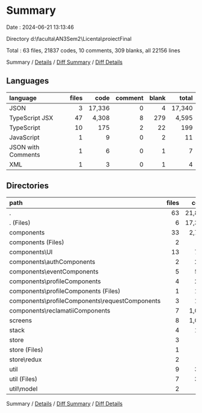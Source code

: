 # Summary

Date : 2024-06-21 13:13:46

Directory d:\\faculta\\AN3Sem2\\Licenta\\proiectFinal

Total : 63 files,  21837 codes, 10 comments, 309 blanks, all 22156 lines

Summary / [Details](details.md) / [Diff Summary](diff.md) / [Diff Details](diff-details.md)

## Languages
| language | files | code | comment | blank | total |
| :--- | ---: | ---: | ---: | ---: | ---: |
| JSON | 3 | 17,336 | 0 | 4 | 17,340 |
| TypeScript JSX | 47 | 4,308 | 8 | 279 | 4,595 |
| TypeScript | 10 | 175 | 2 | 22 | 199 |
| JavaScript | 1 | 9 | 0 | 2 | 11 |
| JSON with Comments | 1 | 6 | 0 | 1 | 7 |
| XML | 1 | 3 | 0 | 1 | 4 |

## Directories
| path | files | code | comment | blank | total |
| :--- | ---: | ---: | ---: | ---: | ---: |
| . | 63 | 21,837 | 10 | 309 | 22,156 |
| . (Files) | 6 | 17,370 | 0 | 12 | 17,382 |
| components | 33 | 2,780 | 6 | 173 | 2,959 |
| components (Files) | 2 | 22 | 0 | 4 | 26 |
| components\\UI | 13 | 707 | 0 | 39 | 746 |
| components\\authComponents | 2 | 207 | 0 | 9 | 216 |
| components\\eventComponents | 5 | 559 | 0 | 49 | 608 |
| components\\profileComponents | 4 | 268 | 0 | 14 | 282 |
| components\\profileComponents (Files) | 1 | 112 | 0 | 7 | 119 |
| components\\profileComponents\\requestComponents | 3 | 156 | 0 | 7 | 163 |
| components\\reclamatiiComponents | 7 | 1,017 | 6 | 58 | 1,081 |
| screens | 8 | 1,074 | 1 | 71 | 1,146 |
| stack | 4 | 196 | 0 | 14 | 210 |
| store | 3 | 49 | 0 | 14 | 63 |
| store (Files) | 1 | 43 | 0 | 11 | 54 |
| store\\redux | 2 | 6 | 0 | 3 | 9 |
| util | 9 | 368 | 3 | 25 | 396 |
| util (Files) | 7 | 357 | 1 | 23 | 381 |
| util\\model | 2 | 11 | 2 | 2 | 15 |

Summary / [Details](details.md) / [Diff Summary](diff.md) / [Diff Details](diff-details.md)